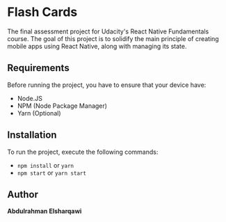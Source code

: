# Flash Cards

The final assessment project for Udacity's React Native Fundamentals course. The goal of this project is to solidify the main principle of creating mobile apps using React Native, along with managing its state.

## Requirements

Before running the project, you have to ensure that your device have:

-   Node.JS
-   NPM (Node Package Manager)
-   Yarn (Optional)

## Installation

To run the project, execute the following commands:

-   `npm install` or `yarn`
-   `npm start` or `yarn start`

## Author

**Abdulrahman Elsharqawi**
